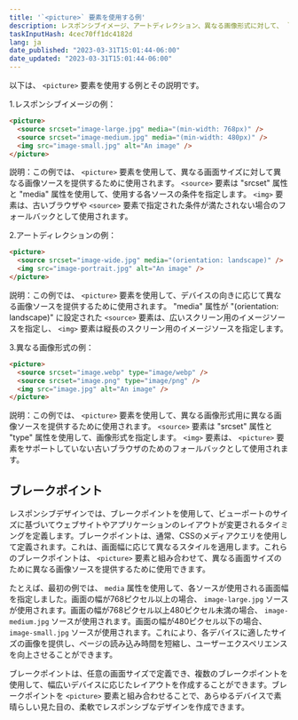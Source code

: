 ```yaml
---
title: '`<picture>` 要素を使用する例'
description: レスポンシブイメージ、アートディレクション、異なる画像形式に対して、 `<picture>` 要素を使用するための例を提供します。
taskInputHash: 4cec70ff1dc4182d
lang: ja
date_published: "2023-03-31T15:01:44-06:00"
date_updated: "2023-03-31T15:01:44-06:00"
---
```

以下は、 `<picture>` 要素を使用する例とその説明です。

1.レスポンシブイメージの例：

```html
<picture>
  <source srcset="image-large.jpg" media="(min-width: 768px)" />
  <source srcset="image-medium.jpg" media="(min-width: 480px)" />
  <img src="image-small.jpg" alt="An image" />
</picture>
```

説明：この例では、 `<picture>` 要素を使用して、異なる画面サイズに対して異なる画像ソースを提供するために使用されます。 `<source>` 要素は "srcset" 属性と "media" 属性を使用して、使用する各ソースの条件を指定します。 `<img>` 要素は、古いブラウザや `<source>` 要素で指定された条件が満たされない場合のフォールバックとして使用されます。

2.アートディレクションの例：

```html
<picture>
  <source srcset="image-wide.jpg" media="(orientation: landscape)" />
  <img src="image-portrait.jpg" alt="An image" />
</picture>
```

説明：この例では、 `<picture>` 要素を使用して、デバイスの向きに応じて異なる画像ソースを提供するために使用されます。 "media" 属性が "(orientation: landscape)" に設定された `<source>` 要素は、広いスクリーン用のイメージソースを指定し、 `<img>` 要素は縦長のスクリーン用のイメージソースを指定します。

3.異なる画像形式の例：

```html
<picture>
  <source srcset="image.webp" type="image/webp" />
  <source srcset="image.png" type="image/png" />
  <img src="image.jpg" alt="An image" />
</picture>
```

説明：この例では、 `<picture>` 要素を使用して、異なる画像形式用に異なる画像ソースを提供するために使用されます。 `<source>` 要素は "srcset" 属性と "type" 属性を使用して、画像形式を指定します。 `<img>` 要素は、 `<picture>` 要素をサポートしていない古いブラウザのためのフォールバックとして使用されます。

## ブレークポイント

レスポンシブデザインでは、ブレークポイントを使用して、ビューポートのサイズに基づいてウェブサイトやアプリケーションのレイアウトが変更されるタイミングを定義します。ブレークポイントは、通常、CSSのメディアクエリを使用して定義されます。これは、画面幅に応じて異なるスタイルを適用します。これらのブレークポイントは、 `<picture>` 要素と組み合わせて、異なる画面サイズのために異なる画像ソースを提供するために使用できます。

たとえば、最初の例では、 `media` 属性を使用して、各ソースが使用される画面幅を指定しました。画面の幅が768ピクセル以上の場合、 `image-large.jpg` ソースが使用されます。画面の幅が768ピクセル以上480ピクセル未満の場合、 `image-medium.jpg` ソースが使用されます。画面の幅が480ピクセル以下の場合、 `image-small.jpg` ソースが使用されます。これにより、各デバイスに適したサイズの画像を提供し、ページの読み込み時間を短縮し、ユーザーエクスペリエンスを向上させることができます。

ブレークポイントは、任意の画面サイズで定義でき、複数のブレークポイントを使用して、幅広いデバイスに応じたレイアウトを作成することができます。ブレークポイントを `<picture>` 要素と組み合わせることで、あらゆるデバイスで素晴らしい見た目の、柔軟でレスポンシブなデザインを作成できます。
